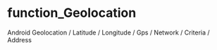 # function_Geolocation
Android Geolocation / Latitude / Longitude / Gps / Network / Criteria / Address
